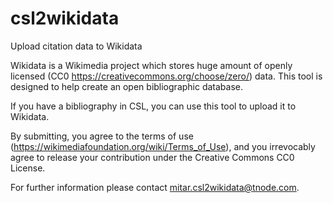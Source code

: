 csl2wikidata
============
Upload citation data to Wikidata

Wikidata is a Wikimedia project which stores huge amount of openly licensed (CC0 https://creativecommons.org/choose/zero/) data.
This tool is designed to help create an open bibliographic database.

If you have a bibliography in CSL, you can use this tool to upload it to Wikidata.

By submitting, you agree to the terms of use (https://wikimediafoundation.org/wiki/Terms_of_Use),
and you irrevocably agree to release your contribution under the Creative Commons CC0 License.

For further information please contact mitar.csl2wikidata@tnode.com.
